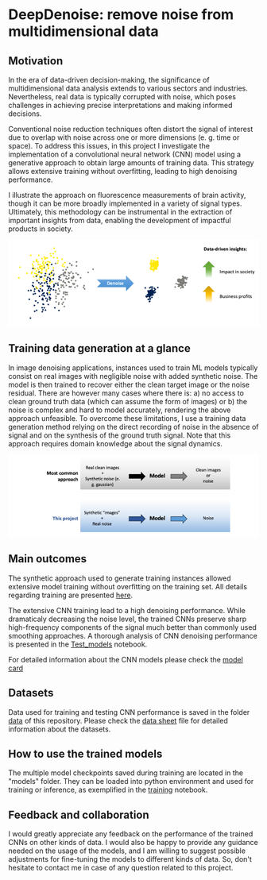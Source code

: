 # DeepDenoise: remove noise from multidimensional data
## Motivation

In the era of data-driven decision-making, the significance of multidimensional data analysis extends to various sectors and industries. Nevertheless, real data is typically corrupted with noise, which poses challenges in achieving precise interpretations and making informed decisions.

Conventional noise reduction techniques often distort the signal of interest due to overlap with noise across one or more dimensions (e. g. time or space). To address this issues, in this project I investigate the implementation of a convolutional neural network (CNN) model using a generative approach to obtain large amounts of training data. This strategy allows extensive training without overfitting, leading to high denoising performance.

I illustrate the approach on fluorescence measurements of brain activity, though it can be more broadly implemented in a variety of signal types. Ultimately, this methodology can be instrumental in the extraction of important insights from data, enabling the development of impactful products in society.

![The power of denoising](Denoising_cartoon.png)

## Training data generation at a glance

In image denoising applications, instances used to train ML models typically consist on real images with negligible noise with added synthetic noise. The model is then trained to recover either the clean target image or the noise residual. There are however many cases where there is: a) no access to clean ground truth data (which can assume the form of images) or b) the noise is complex and hard to model accurately, rendering the above approach unfeasible. To overcome these limitations, I use a training data generation method relying on the direct recording of noise in the absence of signal and on the synthesis of the ground truth signal. Note that this approach requires domain knowledge about the signal dynamics.

![Training set generation small](Data_generation3.png)

## Main outcomes

The synthetic approach used to generate training instances allowed extensive model training without overfitting on the training set. All details regarding training are presented [here](notebooks/Training_CNNs.ipynb).

The extensive CNN training lead to a high denoising performance. While dramaticaly decreasing the noise level, the trained CNNs preserve sharp high-frequency components of the signal much better than commonly used smoothing approaches. A thorough analysis of CNN denoising performance is presented in the [Test_models](notebooks/Test_models.ipynb) notebook.

For detailed information about the CNN models please check the [model card](model_card.md) 

## Datasets
Data used for training and testing CNN performance is saved in the folder [data](data) of this repository. Please check the [data sheet](data_sheet.md) file for detailed information about the datasets.

## How to use the trained models
The multiple model checkpoints saved during training are located in the "models" folder. They can be loaded into python environment and used for training or inference, as exemplified in the [training](notebooks/Training_CNNs.ipynb) notebook.

## Feedback and collaboration
I would greatly appreciate any feedback on the performance of the trained CNNs on other kinds of data. I would also be happy to provide any guidance needed on the usage of the models, and I am willing to suggest possible adjustments for fine-tuning the models to different kinds of data. 
So, don't hesitate to contact me in case of any question related to this project.
